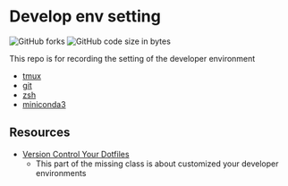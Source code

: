 # Develop env setting 
![GitHub forks](https://img.shields.io/github/forks/MIBlue119/develop_env_setting?style=social)
![GitHub code size in bytes](https://img.shields.io/github/languages/code-size/MIBlue119/develop_env_setting)

This repo is for recording the setting of the developer environment 



- [tmux](./tmux/README.md)
- [git](./git/README.md)
- [zsh](./zsh/README.md)
- [miniconda3](./miniconda3/README.md)

## Resources
- [Version Control Your Dotfiles](https://missing.csail.mit.edu/2019/dotfiles/)
  - This part of the missing class is about customized your developer environments    
